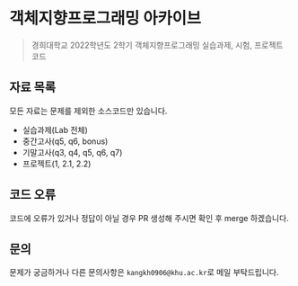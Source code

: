 # 객체지향프로그래밍 아카이브
> 경희대학교 2022학년도 2학기 객체지향프로그래밍 실습과제, 시험, 프로젝트 코드

## 자료 목록
모든 자료는 문제를 제외한 소스코드만 있습니다.
- 실습과제(Lab 전체)
- 중간고사(q5, q6, bonus)
- 기말고사(q3, q4, q5, q6, q7)
- 프로젝트(1, 2.1, 2.2)

## 코드 오류
코드에 오류가 있거나 정답이 아닐 경우 PR 생성해 주시면 확인 후 merge 하겠습니다.

## 문의
문제가 궁금하거나 다른 문의사항은 `kangkh0906@khu.ac.kr`로 메일 부탁드립니다.